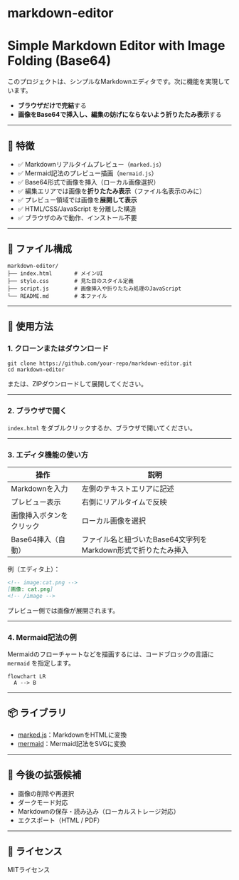 # markdown-editor
# Simple Markdown Editor with Image Folding (Base64)

このプロジェクトは、シンプルなMarkdownエディタです。次に機能を実現しています。
- **ブラウザだけで完結**する
- **画像をBase64で挿入し、編集の妨げにならないよう折りたたみ表示**する

---

## 🔧 特徴

- ✅ Markdownリアルタイムプレビュー（`marked.js`）
- ✅ Mermaid記法のプレビュー描画（`mermaid.js`）
- ✅ Base64形式で画像を挿入（ローカル画像選択）
- ✅ 編集エリアでは画像を**折りたたみ表示**（ファイル名表示のみに）
- ✅ プレビュー領域では画像を**展開して表示**
- ✅ HTML/CSS/JavaScript を分離した構造
- ✅ ブラウザのみで動作、インストール不要

---

## 📁 ファイル構成

```plaintext
markdown-editor/
├── index.html       # メインUI
├── style.css        # 見た目のスタイル定義
├── script.js        # 画像挿入や折りたたみ処理のJavaScript
└── README.md        # 本ファイル
```

---

## 🚀 使用方法

### 1. クローンまたはダウンロード

```
git clone https://github.com/your-repo/markdown-editor.git
cd markdown-editor
```

または、ZIPダウンロードして展開してください。

---

### 2. ブラウザで開く

`index.html` をダブルクリックするか、ブラウザで開いてください。

---

### 3. エディタ機能の使い方

| 操作                         | 説明                                           |
|------------------------------|------------------------------------------------|
| Markdownを入力              | 左側のテキストエリアに記述                     |
| プレビュー表示              | 右側にリアルタイムで反映                      |
| 画像挿入ボタンをクリック    | ローカル画像を選択                            |
| Base64挿入（自動）           | ファイル名と紐づいたBase64文字列をMarkdown形式で折りたたみ挿入 |

例（エディタ上）：

```markdown
<!-- image:cat.png -->
[画像: cat.png]
<!-- /image -->
```

プレビュー側では画像が展開されます。

---

### 4. Mermaid記法の例

Mermaidのフローチャートなどを描画するには、コードブロックの言語に `mermaid` を指定します。

```mermaid
flowchart LR
  A --> B
```

---

## 📦 ライブラリ

- [marked.js](https://github.com/markedjs/marked)：MarkdownをHTMLに変換
- [mermaid](https://mermaid.js.org/)：Mermaid記法をSVGに変換

---

## 🧩 今後の拡張候補

- 画像の削除や再選択
- ダークモード対応
- Markdownの保存・読み込み（ローカルストレージ対応）
- エクスポート（HTML / PDF）

---

## 📄 ライセンス

MITライセンス
